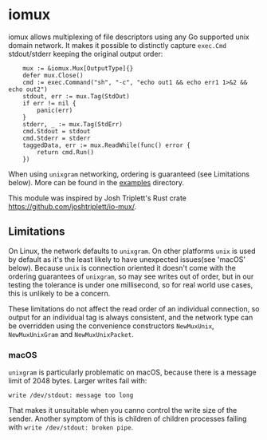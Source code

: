 # iomux

iomux allows multiplexing of file descriptors using any Go supported unix domain network. It makes it possible to distinctly capture `exec.Cmd` stdout/stderr keeping the original output order:

```
	mux := &iomux.Mux[OutputType]{}
	defer mux.Close()
	cmd := exec.Command("sh", "-c", "echo out1 && echo err1 1>&2 && echo out2")
	stdout, err := mux.Tag(StdOut)
	if err != nil {
		panic(err)
	}
	stderr, _ := mux.Tag(StdErr)
	cmd.Stdout = stdout
	cmd.Stderr = stderr
	taggedData, err := mux.ReadWhile(func() error {
		return cmd.Run()
	})
```

When using `unixgram` networking, ordering is guaranteed (see Limitations below). More can be found in the [examples](examples) directory.

This module was inspired by Josh Triplett's Rust crate https://github.com/joshtriplett/io-mux/.

## Limitations

On Linux, the network defaults to `unixgram`. On other platforms `unix` is used by default as it's the least likely to have unexpected issues(see 'macOS' below). Because `unix` is connection oriented it doesn't come with the ordering guarantees of `unixgram`, so may see writes out of order, but in our testing the tolerance is under one millisecond, so for real world use cases, this is unlikely to be a concern. 

These limitations do not affect the read order of an individual connection, so output for an individual tag is always consistent, and the network type can be overridden using the convenience constructors `NewMuxUnix`, `NewMuxUnixGram` and `NewMuxUnixPacket`.

### macOS

`unixgram` is particularly problematic on macOS, because there is a message limit of 2048 bytes. Larger writes fail with:
```
write /dev/stdout: message too long
```

That makes it unsuitable when you canno control the write size of the sender. Another symptom of this is children of children processes failing with `write /dev/stdout: broken pipe`.
